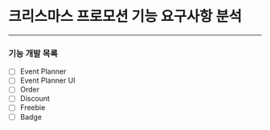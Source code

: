 # 크리스마스 프로모션 기능 요구사항 분석

---

### 기능 개발 목록
- [ ] Event Planner
- [ ] Event Planner UI
- [ ] Order
- [ ] Discount
- [ ] Freebie
- [ ] Badge
